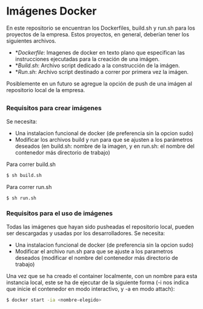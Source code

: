 # Imágenes Docker

En este repositorio se encuentran los Dockerfiles, build.sh y run.sh para los proyectos de la empresa.
Estos proyectos, en general, deberían tener los siguientes archivos.

  - **Dockerfile*: Imagenes de docker en texto plano que especifican las instrucciones ejecutadas para la creación de una imágen.
  - **Build.sh*: Archivo script dedicado a la construcción de la imágen.
  - **Run.sh*: Archivo script destinado a correr por primera vez la imágen.

Posiblemente en un futuro se agregue la opción de push de una imágen al repositorio local de la empresa.

##
### Requisitos para crear imágenes

Se necesita:
 - Una instalacion funcional de docker (de preferencia sin la opcion sudo)
 - Modificar los archivos build y run para que se ajusten a los parámetros deseados (en build.sh: nombre de la imagen, y en run.sh: el nombre del contenedor más directorio de trabajo)

Para correr build.sh
```sh
$ sh build.sh
```

Para correr run.sh
```sh
$ sh run.sh
```

### Requisitos para el uso de imágenes

Todas las imágenes que hayan sido pusheadas el repositorio local, pueden ser descargadas y usadas por los desarrolladores.
Se necesita:
 - Una instalacion funcional de docker (de preferencia sin la opcion sudo)
 - Modificar el archivo run.sh para que se ajuste a los parametros deseados (modificar el nombre del contenedor más directorio de trabajo)

Una vez que se ha creado el container localmente, con un nombre para esta instancia local, este se ha de ejecutar de la siguiente forma (-i nos indica que inicie el contenedor en modo interactivo, y -a en modo attach): 

```sh
$ docker start -ia <nombre-elegido>
```
